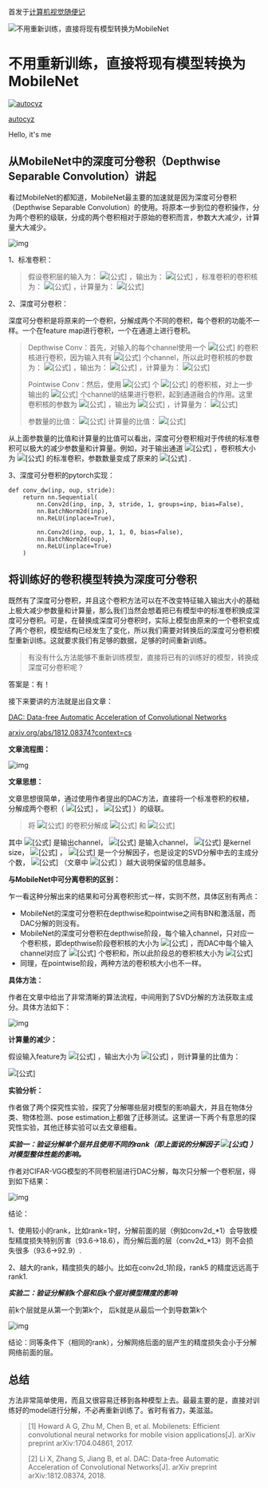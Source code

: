 首发于[计算机视觉随便记](https://www.zhihu.com/column/c_1043101340913872896)

![不用重新训练，直接将现有模型转换为MobileNet](https://xiaoguciu.oss-cn-beijing.aliyuncs.com/imgv2-5faafaacb520d24d783a82cc97415d19_1440w.jpg)

# 不用重新训练，直接将现有模型转换为MobileNet

[![autocyz](https://xiaoguciu.oss-cn-beijing.aliyuncs.com/img860e27ff8588772c8a70b063ce1e19d5_xs.jpg)](https://www.zhihu.com/people/chen-yong-zhi-41)

[autocyz](https://www.zhihu.com/people/chen-yong-zhi-41)

Hello, it's me

## 从MobileNet中的深度可分卷积（Depthwise Separable Convolution）讲起

看过MobileNet的都知道，MobileNet最主要的加速就是因为深度可分卷积（Depthwise Separable  Convolution）的使用。将原本一步到位的卷积操作，分为两个卷积的级联，分成的两个卷积相对于原始的卷积而言，参数大大减少，计算量大大减少。

![img](https://xiaoguciu.oss-cn-beijing.aliyuncs.com/imgv2-35c2b269c661f0af95aa9aaac1ad4e2e_720w.jpg)

1、标准卷积：

> 假设卷积层的输入为： ![[公式]](https://www.zhihu.com/equation?tex=M\times+H\times+W) ，输出为： ![[公式]](https://www.zhihu.com/equation?tex=N\times+H+\times+W+) ，标准卷积的卷积核为： ![[公式]](https://www.zhihu.com/equation?tex=M\times+K+\times+K\times+N+) ，计算量为： ![[公式]](https://www.zhihu.com/equation?tex=M\times+H\times+W\times+K\times+K\times+N) 

2、深度可分卷积：

深度可分卷积是将原来的一个卷积，分解成两个不同的卷积，每个卷积的功能不一样。一个在feature map进行卷积，一个在通道上进行卷积。

> Depthwise Conv：首先，对输入的每个channel使用一个 ![[公式]](https://www.zhihu.com/equation?tex=K+\times+K+) 的卷积核进行卷积，因为输入共有 ![[公式]](https://www.zhihu.com/equation?tex=M) 个channel，所以此时卷积核的参数为： ![[公式]](https://www.zhihu.com/equation?tex=M\times+K\times+K+) ，输出为： ![[公式]](https://www.zhihu.com/equation?tex=M\times+H\times+W+) ，计算量为： ![[公式]](https://www.zhihu.com/equation?tex=M\times+W+\times+H+\times+K+\times+K) 
>
> Pointwise Conv：然后，使用 ![[公式]](https://www.zhihu.com/equation?tex=N+) 个 ![[公式]](https://www.zhihu.com/equation?tex=1\times+1) 的卷积核，对上一步输出的 ![[公式]](https://www.zhihu.com/equation?tex=M) 个channel的结果进行卷积，起到通道融合的作用。这里卷积核的参数为 ![[公式]](https://www.zhihu.com/equation?tex=M\times+1\times+1+\times+N) ，输出为 ![[公式]](https://www.zhihu.com/equation?tex=N\times+H+\times+W+) ，计算量为： ![[公式]](https://www.zhihu.com/equation?tex=N\times+W\times+H\times+1\times+1) 
>  
> 参数量的比值： ![[公式]](https://www.zhihu.com/equation?tex=\frac{M\times+K\times+K+\times+1+%2B+M\times+1\times+1\times+N}{M\times+K\times+K+\times+N}+%3D+\frac{1}{N}+%2B+\frac{1}{K^2}) 
> 计算量的比值： ![[公式]](https://www.zhihu.com/equation?tex=\frac{M\times+W\times+H\times+K\times+K+\times+1+%2B+M\times+W+\times+H+\times+1\times+1\times+N}{M\times+W+\times+H\times+K\times+K+\times+N}+%3D+\frac{1}{N}+%2B+\frac{1}{K^2}) 

从上面参数量的比值和计算量的比值可以看出，深度可分卷积相对于传统的标准卷积可以极大的减少参数量和计算量。例如，对于输出通道 ![[公式]](https://www.zhihu.com/equation?tex=N%3D64+) ，卷积核大小为 ![[公式]](https://www.zhihu.com/equation?tex=K%3D3) 的标准卷积，参数数量变成了原来的 ![[公式]](https://www.zhihu.com/equation?tex=\frac{1}{64}+%2B+\frac{1}{9}) .

3、深度可分卷积的pytorch实现：

```python3
def conv_dw(inp, oup, stride):
    return nn.Sequential(
        nn.Conv2d(inp, inp, 3, stride, 1, groups=inp, bias=False),
        nn.BatchNorm2d(inp),
        nn.ReLU(inplace=True),
        
        nn.Conv2d(inp, oup, 1, 1, 0, bias=False),
        nn.BatchNorm2d(oup),
        nn.ReLU(inplace=True)        
    )
```



## 将训练好的卷积模型转换为深度可分卷积

既然有了深度可分卷积，并且这个卷积方法可以在不改变特征输入输出大小的基础上极大减少参数量和计算量，那么我们当然会想着把已有模型中的标准卷积换成深度可分卷积。可是，在替换成深度可分卷积时，实际上模型由原来的一个卷积变成了两个卷积，模型结构已经发生了变化，所以我们需要对转换后的深度可分卷积模型重新训练。这就要求我们有足够的数据，足够的时间重新训练。

> 有没有什么方法能够不重新训练模型，直接将已有的训练好的模型，转换成深度可分卷积呢？

答案是：有！

接下来要讲的方法就是出自文章：

[DAC: Data-free Automatic Acceleration of Convolutional Networks](https://arxiv.org/abs/1812.08374?context=cs)

[arxiv.org/abs/1812.08374?context=cs](https://arxiv.org/abs/1812.08374?context=cs)

**文章流程图：**

![img](https://xiaoguciu.oss-cn-beijing.aliyuncs.com/imgv2-6e3993e35f1288699ebef12f97b04bfb_720w.jpg)

**文章思想：**

文章思想很简单，通过使用作者提出的DAC方法，直接将一个标准卷积的权植，分解成两个卷积（ ![[公式]](https://www.zhihu.com/equation?tex=T_d) ， ![[公式]](https://www.zhihu.com/equation?tex=T_s) ）的级联。

> 将 ![[公式]](https://www.zhihu.com/equation?tex=n\times+k_w+\times+k_h\times+c) 的卷积分解成 ![[公式]](https://www.zhihu.com/equation?tex=rC\times+k_w\times+k_h+\times+1) 和 ![[公式]](https://www.zhihu.com/equation?tex=n\times+1\times+1\times+rC) 

其中 ![[公式]](https://www.zhihu.com/equation?tex=n) 是输出channel， ![[公式]](https://www.zhihu.com/equation?tex=c) 是输入channel， ![[公式]](https://www.zhihu.com/equation?tex=k_w%2C+k_h) 是kernel size， ![[公式]](https://www.zhihu.com/equation?tex=rC%3Dr\times+c) ， ![[公式]](https://www.zhihu.com/equation?tex=r+) 是一个分解因子，也是设定的SVD分解中去的主成分个数， ![[公式]](https://www.zhihu.com/equation?tex=r) （文章中 ![[公式]](https://www.zhihu.com/equation?tex=r%3D1%2C2%2C3%2C4%2C5) ）越大说明保留的信息越多。

**与MobileNet中可分离卷积的区别：**

乍一看这种分解出来的结果和可分离卷积形式一样，实则不然，具体区别有两点：

- MobileNet的深度可分卷积在depthwise和pointwise之间有BN和激活层，而DAC分解的则没有。
- MobileNet的深度可分卷积在depthwise阶段，每个输入channel，只对应一个卷积核，即depthwise阶段卷积核的大小为 ![[公式]](https://www.zhihu.com/equation?tex=c\times+k_w+\times+k_h) ，而DAC中每个输入channel对应了 ![[公式]](https://www.zhihu.com/equation?tex=r) 个卷积和，所以此阶段总的卷积核大小为 ![[公式]](https://www.zhihu.com/equation?tex=r\times+c\times+h_w\times+h_h) 
- 同理，在pointwise阶段，两种方法的卷积核大小也不一样。

**具体方法：**

作者在文章中给出了非常清晰的算法流程，中间用到了SVD分解的方法获取主成分。具体方法如下：

![img](https://xiaoguciu.oss-cn-beijing.aliyuncs.com/imgv2-d9bcdd9dca527480106efb2148d79b5f_720w.jpg)

**计算量的减少：**

假设输入feature为 ![[公式]](https://www.zhihu.com/equation?tex=W\times+H\times+c) ，输出大小为 ![[公式]](https://www.zhihu.com/equation?tex=W\times+H\times+n) ，则计算量的比值为：

![[公式]](https://www.zhihu.com/equation?tex=\frac{W\times+H\times+k_w+\times+k_h\times+rC+%2BW\times+H\times+rC\times+n}{W\times+H\times+c\times+k_w+\times+k_h\times+n}+%3D+\frac{r}{n}+%2B+\frac{r}{k_wk_h}) 

**实验分析：**

作者做了两个探究性实验，探究了分解哪些层对模型的影响最大，并且在物体分类、物体检测、pose estimation上都做了迁移测试。这里讲一下两个有意思的探究性实验，其他迁移实验可以去文章细看。

***实验一：验证分解单个层并且使用不同的rank（即上面说的分解因子 ![[公式]](https://www.zhihu.com/equation?tex=r) ）对模型整体性能的影响。***

作者对CIFAR-VGG模型的不同卷积层进行DAC分解，每次只分解一个卷积层，得到如下结果：

![img](https://xiaoguciu.oss-cn-beijing.aliyuncs.com/imgv2-25f7d3e7502ab44aaa8d75e7d5f11e01_720w.jpg)

结论：

1、使用较小的rank，比如rank=1时，分解前面的层（例如conv2d_*1）会导致模型精度损失特别厉害（93.6->18.6），而分解后面的层（conv2d_*13）则不会损失很多（93.6->92.9）.

2、越大的rank，精度损失的越小。比如在conv2d_1阶段，rank5 的精度远远高于rank1.

***实验二：验证分解前k个层和后k个层对模型精度的影响***

前k个层就是从第一个到第k个， 后k就是从最后一个到导数第k个

![img](https://xiaoguciu.oss-cn-beijing.aliyuncs.com/imgv2-fa89655c4d95c23a6b3404bc83b515c9_720w.jpg)

结论：同等条件下（相同的rank），分解网络后面的层产生的精度损失会小于分解网络前面的层。



## 总结

方法非常简单使用，而且又很容易迁移到各种模型上去。最最主要的是，直接对训练好的model进行分解，不必再重新训练了。省时有省力，美滋滋。

> [1] Howard A G, Zhu M, Chen B, et al. Mobilenets: Efficient convolutional  neural networks for mobile vision applications[J]. arXiv preprint  arXiv:1704.04861, 2017.
>
> [2] Li X, Zhang S, Jiang B, et al. DAC:  Data-free Automatic Acceleration of Convolutional Networks[J]. arXiv  preprint arXiv:1812.08374, 2018.